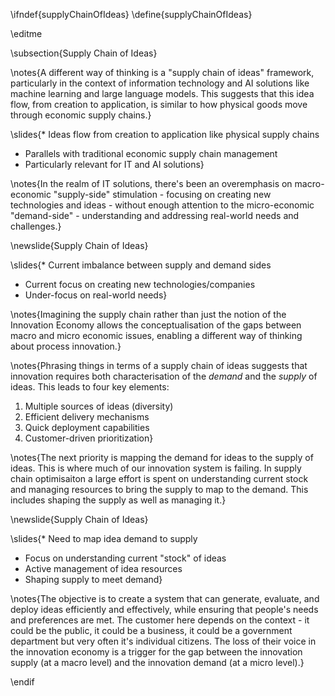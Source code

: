 \ifndef{supplyChainOfIdeas}
\define{supplyChainOfIdeas}

\editme

\subsection{Supply Chain of Ideas}

\notes{A different way of thinking is a "supply chain of ideas" framework, particularly in the context of information technology and AI solutions like machine learning and large language models. This suggests that this idea flow, from creation to application, is similar to how physical goods move through economic supply chains.}

\slides{* Ideas flow from creation to application like physical supply chains
* Parallels with traditional economic supply chain management
* Particularly relevant for IT and AI solutions}

\notes{In the realm of IT solutions, there's been an overemphasis on macro-economic "supply-side" stimulation - focusing on creating new technologies and ideas - without enough attention to the micro-economic "demand-side" - understanding and addressing real-world needs and challenges.}

\newslide{Supply Chain of Ideas}

\slides{* Current imbalance between supply and demand sides
* Current focus on creating new technologies/companies
* Under-focus on real-world needs}

\notes{Imagining the supply chain rather than just the notion of the Innovation Economy allows the conceptualisation of the gaps between macro and micro economic issues, enabling a different way of thinking about process innovation.}

\notes{Phrasing things in terms of a supply chain of ideas suggests that innovation requires both characterisation of the *demand* and the *supply* of ideas. This leads to four key elements:

1. Multiple sources of ideas (diversity)
2. Efficient delivery mechanisms
3. Quick deployment capabilities
4. Customer-driven prioritization}

\notes{The next priority is mapping the demand for ideas to the supply of ideas. This is where much of our innovation system is failing. In supply chain optimisaiton a large effort is spent on understanding current stock and managing resources to bring the supply to map to the demand. This includes shaping the supply as well as managing it.}

\newslide{Supply Chain of Ideas}

\slides{* Need to map idea demand to supply
* Focus on understanding current "stock" of ideas
* Active management of idea resources
* Shaping supply to meet demand}

\notes{The objective is to create a system that can generate, evaluate, and deploy ideas efficiently and effectively, while ensuring that people's needs and preferences are met. The customer here depends on the context - it could be the public, it could be a business, it could be a government department but very often it's individual citizens. The loss of their voice in the innovation economy is a trigger for the gap between the innovation supply (at a macro level) and the innovation demand (at a micro level).}



\endif
